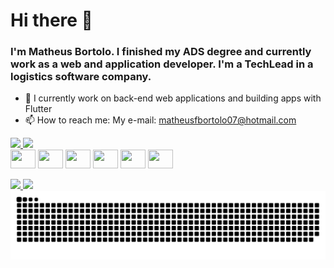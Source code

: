 # Hi there 👋

### I'm Matheus Bortolo. I finished my ADS degree and currently work as a web and application developer. I'm a TechLead in a logistics software company.

- 🔭 I currently work on back-end web applications and building apps with Flutter
- 📫 How to reach me: My e-mail: matheusfbortolo07@hotmail.com
  

<div>
  <a href="https://github.com/Matheusbortolo">
    <img height="180em" src="https://github-readme-stats.vercel.app/api?username=Matheusbortolo&show_icons=true&theme=dracula&include_all_commits=true&count_private=true"/>
    <img height="180em" src="https://github-readme-stats.vercel.app/api/top-langs/?username=Matheusbortolo&theme=dracula&langs_count=10&include_all_commits=true&count_private=true"/>
  </a>
</div>

<div>
  <img align="center" height="30" width="40" src="https://cdn.jsdelivr.net/gh/devicons/devicon@latest/icons/android/android-original.svg" />
  <img align="center" height="30" width="40" src="https://cdn.jsdelivr.net/gh/devicons/devicon@latest/icons/flutter/flutter-original.svg" />
  <img align="center" height="30" width="40" src="https://cdn.jsdelivr.net/gh/devicons/devicon@latest/icons/php/php-original.svg" />
  <img align="center" height="30" width="40" src="https://cdn.jsdelivr.net/gh/devicons/devicon@latest/icons/javascript/javascript-original.svg" />
  <img align="center" height="30" width="40" src="https://cdn.jsdelivr.net/gh/devicons/devicon@latest/icons/vuejs/vuejs-original.svg" />
  <img align="center" height="30" width="40" src="https://cdn.jsdelivr.net/gh/devicons/devicon@latest/icons/python/python-original.svg" />
</div>

<br/>
<div>
  <a href="https://www.linkedin.com/in/matheus-bortolo/" target="_blank"> <img src="https://img.shields.io/badge/LinkedIn-0077B5?style=for-the-badge&logo=linkedin&logoColor=white" /> </a>
  <a href="mailto:matheusfbortolo07@hotmail.com" target="_blank"> <img src="https://img.shields.io/badge/Gmail-D14836?style=for-the-badge&logo=gmail&logoColor=white" /> </a>
</div>
<div>
  <picture>
    <source media="(prefers-color-scheme: dark)" srcset="https://raw.githubusercontent.com/Matheusbortolo/Matheusbortolo/output/github-contribution-grid-snake-dark.svg">
    <source media="(prefers-color-scheme: light)" srcset="https://raw.githubusercontent.com/Matheusbortolo/Matheusbortolo/output/github-contribution-grid-snake.svg">
    <img alt="github contribution grid snake animation" src="https://raw.githubusercontent.com/Matheusbortolo/Matheusbortolo/output/github-contribution-grid-snake.svg">
</picture>
</div>
